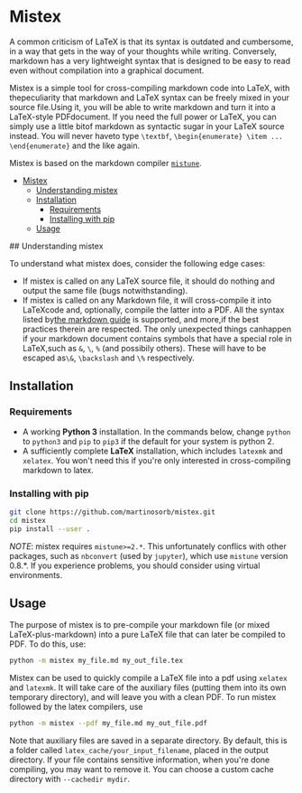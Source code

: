 # Mistex

A common criticism of LaTeX is that its syntax is outdated and cumbersome, in a way
that gets in the way of your thoughts while writing. Conversely, markdown has a
very lightweight syntax that is designed to be easy to read even without compilation
into a graphical document.

Mistex is a simple tool for cross-compiling markdown code into LaTeX, with thepeculiarity that markdown and LaTeX syntax can be freely mixed in your source file.Using it, you will be able to write markdown and turn it into a LaTeX-style PDFdocument. If you need the full power or LaTeX, you can simply use a little bitof markdown as syntactic sugar in your LaTeX source instead. You will never haveto type `\textbf`, `\begin{enumerate} \item ... \end{enumerate}` and the like again.

Mistex is based on the markdown compiler [`mistune`](https://github.com/lepture/mistune/).

- [Mistex](#mistex)
  * [Understanding mistex](#understanding-mistex)
  * [Installation](#installation)
    + [Requirements](#requirements)
    + [Installing with pip](#installing-with-pip)
  * [Usage](#usage)

## Understanding mistex

To understand what mistex does, consider the following edge cases:
- If mistex is called on any LaTeX source file, it should do nothing and output the same file (bugs notwithstanding).
- If mistex is called on any Markdown file, it will cross-compile it into LaTeXcode and, optionally, compile the latter into a PDF. All the syntax listed by[the markdown guide](https://www.markdownguide.org/basic-syntax) is supported, and more,if the best practices therein are respected. The only unexpected things canhappen if your markdown document contains symbols that have a special role in LaTeX,such as `&`, `\`, `%` (and possibily others). These will have to be escaped as`\&`, `\backslash` and `\%` respectively.

## Installation

### Requirements
- A working **Python 3** installation. In the commands below, change `python` to `python3` and `pip` to `pip3` if the default for your system is python 2.
- A sufficiently complete **LaTeX** installation, which includes `latexmk` and `xelatex`. You won't need this if you're only interested in cross-compiling markdown to latex.

### Installing with pip
```bash
git clone https://github.com/martinosorb/mistex.git
cd mistex
pip install --user .
```

*NOTE*: mistex requires `mistune>=2.*`. This unfortunately conflics with other packages, such as `nbconvert` (used by `jupyter`), which use `mistune` version 0.8.*. If you experience problems, you should consider using virtual environments.

## Usage

The purpose of mistex is to pre-compile your markdown file (or mixed LaTeX-plus-markdown) into a pure LaTeX file that can later be compiled to PDF. To
do this, use:
```bash
python -m mistex my_file.md my_out_file.tex
```

Mistex can be used to quickly compile a LaTeX file into a pdf using `xelatex` and `latexmk`.
It will take care of the auxiliary files (putting them into its own temporary directory), and will leave you with a clean PDF.
To run mistex followed by the latex compilers, use
```bash
python -m mistex --pdf my_file.md my_out_file.pdf
```

Note that auxiliary files are saved in a separate directory. By default, this
is a folder called `latex_cache/your_input_filename`, placed in the output directory.
If your file contains sensitive information, when you're done compiling, you may want to remove it. You can choose a custom cache directory with `--cachedir mydir`.
